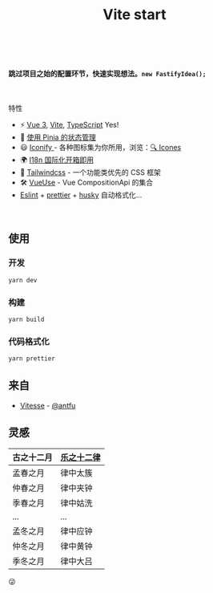 <br>
<br>
<br>
<h1 align='center'>Vite start</h1>
<br>
<br>
<br>

#### 跳过项目之始的配置环节，快速实现想法。`new FastifyIdea();`

<br>

特性

- ⚡️ [Vue 3](https://github.com/vuejs/vue-next), [Vite](https://github.com/vitejs/vite), [TypeScript](https://www.typescriptlang.org/zh/) Yes!
- 🍍 [使用 Pinia 的状态管理](https://pinia.esm.dev/)
- 😃 [Iconify ](https://github.com/antfu/unocss/tree/main/packages/preset-icons) - 各种图标集为你所用，浏览：[🔍 Icones](https://icones.netlify.app/)
- 🌍 [I18n 国际化开箱即用](./locales)
- 🎨 [Tailwindcss](https://www.tailwindcss.cn/) - 一个功能类优先的 CSS 框架
- 🛠 [VueUse](https://github.com/antfu/vueuse) - Vue CompositionApi 的集合
- [Eslint](http://eslint.cn/) + [prettier](https://prettier.io/) + [husky](https://typicode.github.io/husky/#/) 自动格式化...

<br>

## 使用

### 开发

```bash
yarn dev
```

### 构建

```bash
yarn build
```

### 代码格式化

```bash
yarn prettier
```

## 来自

- [Vitesse](https://github.com/antfu/vitesse.git) - [@antfu](https://github.com/antfu)

## 灵感

| 古之十二月 | [乐之十二律](https://zh.wikipedia.org/wiki/十二律) |
| ---------- | -------------------------------------------------- |
| 孟春之月   | 律中太簇                                           |
| 仲春之月   | 律中夹钟                                           |
| 季春之月   | 律中姑洗                                           |
| ...        | ...                                                |
| 孟冬之月   | 律中应钟                                           |
| 仲冬之月   | 律中黄钟                                           |
| 季冬之月   | 律中大吕                                           |

😜

<br>

